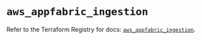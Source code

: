 # `aws_appfabric_ingestion`

Refer to the Terraform Registry for docs: [`aws_appfabric_ingestion`](https://registry.terraform.io/providers/hashicorp/aws/5.72.1/docs/resources/appfabric_ingestion).

